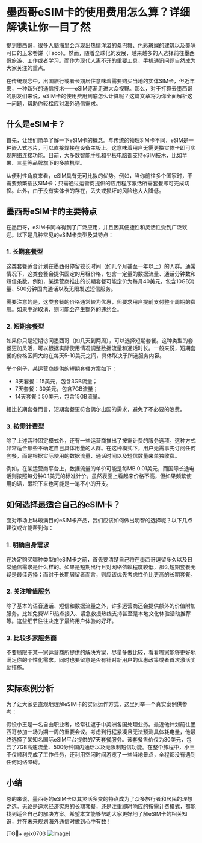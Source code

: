 # 墨西哥eSIM卡的使用费用怎么算？详细解读让你一目了然

提到墨西哥，很多人脑海里会浮现出热情洋溢的桑巴舞、色彩斑斓的建筑以及美味可口的玉米卷饼（Taco）。然而，随着全球化的发展，越来越多的人选择前往墨西哥旅游、工作或者学习。而作为现代人离不开的重要工具，手机通讯问题自然成为大家关注的重点。

在传统观念中，出国旅行或者长期居住意味着需要购买当地的实体SIM卡，但近年来，一种新兴的通信技术——eSIM逐渐走进大众视野。那么，对于打算去墨西哥的朋友们来说，eSIM卡的使用费用到底怎么计算呢？这篇文章将为你全面解析这一问题，帮助你轻松应对海外通信需求。

## 什么是eSIM卡？

首先，让我们简单了解一下eSIM卡的概念。与传统的物理SIM卡不同，eSIM是一种嵌入式芯片，可以直接焊接在设备主板上。这意味着用户无需更换实体卡即可实现网络连接功能。目前，大多数智能手机和平板电脑都支持eSIM技术，比如苹果、三星等品牌旗下的多款机型。

从便利性角度来看，eSIM具有无可比拟的优势。例如，当你前往多个国家时，不需要频繁插拔SIM卡；只需通过运营商提供的应用程序激活所需套餐即可完成切换。此外，由于没有实体卡的存在，丢失或损坏的风险也大大降低。

## 墨西哥eSIM卡的主要特点

在墨西哥，eSIM卡同样得到了广泛应用，并且因其便捷性和灵活性受到广泛欢迎。以下是几种常见的eSIM卡类型及其特点：

### 1. 长期套餐型
这类套餐适合计划在墨西哥停留较长时间（如几个月甚至一年以上）的人群。通常情况下，这类套餐会提供固定的月租价格，包含一定量的数据流量、通话分钟数和短信条数。例如，某运营商推出的长期套餐可能定价为每月40美元，包含10GB流量、500分钟国内通话以及无限发送短信服务。

需要注意的是，这类套餐的价格通常较为优惠，但要求用户提前支付整个周期的费用。如果中途取消，则可能会产生额外的违约金。

### 2. 短期套餐型
如果你只是短期访问墨西哥（如几天到两周），可以选择短期套餐。这种类型的套餐更加灵活，可以根据实际使用情况调整数据流量和通话时长。一般来说，短期套餐的价格区间大约在每天5-10美元之间，具体取决于所选服务内容。

举个例子，某运营商提供的短期套餐方案如下：
- 3天套餐：15美元，包含3GB流量；
- 7天套餐：30美元，包含7GB流量；
- 14天套餐：50美元，包含15GB流量。

相比长期套餐而言，短期套餐更符合偶尔出国的需求，避免了不必要的浪费。

### 3. 按需计费型
除了上述两种固定模式外，还有一些运营商推出了按需计费的服务选项。这种方式非常适合那些不确定自己具体用量的人群。在这种模式下，用户无需事先订阅任何套餐，而是根据实际使用的数据流量、通话时间以及短信数量来单独收费。

例如，在某运营商平台上，数据流量的单价可能是每MB 0.01美元，而国际长途电话则按照每分钟0.1美元的标准计价。虽然表面上看起来价格不高，但如果频繁使用的话，累积下来也可能是一笔不小的开支。

## 如何选择最适合自己的eSIM卡？

面对市场上琳琅满目的eSIM卡产品，我们应该如何做出明智的选择呢？以下几点建议或许能帮到你：

### 1. 明确自身需求
在决定购买哪种类型的eSIM卡之前，首先要清楚自己将在墨西哥逗留多久以及日常通信需求是什么样的。如果是短期出行且对网络依赖程度较低，那么短期套餐无疑是最佳选择；而对于长期居留者而言，则应该优先考虑性价比更高的长期套餐。

### 2. 关注增值服务
除了基本的语音通话、短信和数据流量之外，许多运营商还会提供额外的价值附加服务。比如免费WiFi热点接入、紧急救援热线支持甚至是本地文化体验活动推荐等。这些细节往往决定了最终用户体验的好坏。

### 3. 比较多家服务商
不要局限于某一家运营商所提供的解决方案，尽量多做比较，看看哪家能够更好地满足你的个性化需求。同时也要留意是否有针对新用户的优惠政策或者首次激活奖励措施。

## 实际案例分析

为了让大家更直观地理解eSIM卡的实际运作方式，这里列举一个真实案例供参考：

假设小王是一名自由职业者，经常往返于中美洲各国处理业务。最近他计划前往墨西哥参加一场为期一周的重要会议。考虑到行程紧凑且无法预测具体耗电量，他最终选择了某知名国际eSIM平台提供的7天套餐服务。该套餐售价仅为30美元，包含了7GB高速流量、500分钟国内通话以及无限制短信功能。在整个旅程中，小王不仅顺利完成了工作任务，还利用空闲时间游览了一些当地景点，全程都没有遇到任何网络障碍。

## 小结

总的来说，墨西哥的eSIM卡以其灵活多变的特点成为了众多旅行者和居民的理想之选。无论是追求经济实惠的长期套餐，还是注重即时响应的按需计费模式，都能找到适合自己的解决方案。希望本文能够帮助大家更好地了解eSIM卡的相关知识，并在未来规划海外通信时做到心中有数！

[TG💪+ @jx0703 ![Image](https://github.com/user-attachments/assets/dbca1d08-cadb-493c-b0ec-ad6f7a83f270)]